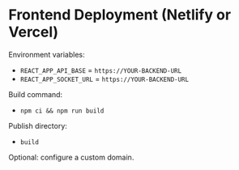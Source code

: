 # Frontend Deployment (Netlify or Vercel)

Environment variables:

- `REACT_APP_API_BASE` = `https://YOUR-BACKEND-URL`
- `REACT_APP_SOCKET_URL` = `https://YOUR-BACKEND-URL`

Build command:

- `npm ci && npm run build`

Publish directory:

- `build`

Optional: configure a custom domain.
